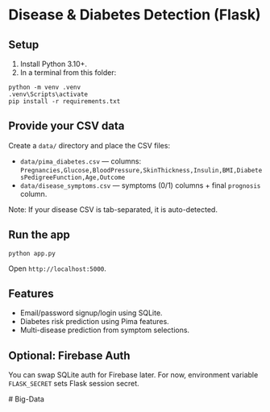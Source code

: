 # Disease & Diabetes Detection (Flask)


## Setup
1. Install Python 3.10+.
2. In a terminal from this folder:
```
python -m venv .venv
.venv\Scripts\activate
pip install -r requirements.txt
```

## Provide your CSV data
Create a `data/` directory and place the CSV files:
- `data/pima_diabetes.csv` — columns: `Pregnancies,Glucose,BloodPressure,SkinThickness,Insulin,BMI,DiabetesPedigreeFunction,Age,Outcome`
- `data/disease_symptoms.csv` — symptoms (0/1) columns + final `prognosis` column.

Note: If your disease CSV is tab-separated, it is auto-detected.

## Run the app
```
python app.py
```
Open `http://localhost:5000`.

## Features
- Email/password signup/login using SQLite.
- Diabetes risk prediction using Pima features.
- Multi-disease prediction from symptom selections.

## Optional: Firebase Auth
You can swap SQLite auth for Firebase later. For now, environment variable `FLASK_SECRET` sets Flask session secret.


#   B i g - D a t a 
 
 
